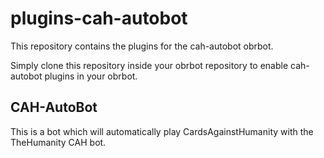 # plugins-cah-autobot

This repository contains the plugins for the cah-autobot obrbot.

Simply clone this repository inside your obrbot repository to enable cah-autobot plugins in your obrbot.

## CAH-AutoBot

This is a bot which will automatically play CardsAgainstHumanity with the TheHumanity CAH bot.
